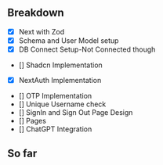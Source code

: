 ## Breakdown 

- [x] Next with Zod
- [x] Schema and User Model setup
- [x] DB Connect Setup-Not Connected though
- [] Shadcn Implementation
- [x] NextAuth Implementation
- [] OTP Implementation
- [] Unique Username check
- [] SignIn and Sign Out Page Design
- [] Pages
- [] ChatGPT Integration
## So far